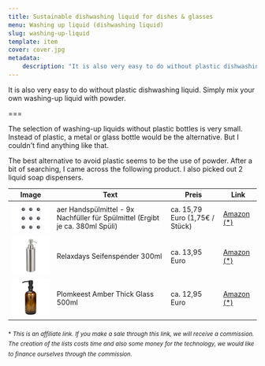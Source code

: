 ```yaml
---
title: Sustainable dishwashing liquid for dishes & glasses
menu: Washing up liquid (dishwashing liquid)
slug: washing-up-liquid
template: item
cover: cover.jpg
metadata:
    description: "It is also very easy to do without plastic dishwashing liquid. Mix your own washing-up liquid with powder."
---
```


It is also very easy to do without plastic dishwashing liquid. Simply mix your own washing-up liquid with powder.

===

The selection of washing-up liquids without plastic bottles is very small. Instead of plastic, a metal or glass bottle would be the alternative. But I couldn't find anything like that.

The best alternative to avoid plastic seems to be the use of powder. After a bit of searching, I came across the following product. I also picked out 2 liquid soap dispensers.

| Image | Text | Preis | Link |
|-------|--------|--------|--------|
| ![aer Handspülmittel](aer.jpg) | aer Handspülmittel - 9x Nachfüller für Spülmittel (Ergibt je ca. 380ml Spüli) | ca. 15,79 Euro (1,75€ / Stück) | [Amazon (*)](https://amzn.to/3kiFqh6) |
| ![Relaxdays Seifenspender](relax.jpg) | Relaxdays Seifenspender 300ml | ca. 13,95 Euro | [Amazon (*)](https://amzn.to/3Hf6bfy) |
| ![Plomkeest Amber Thick Glass 500ml](plom.jpg) | Plomkeest Amber Thick Glass 500ml | ca. 12,95 Euro | [Amazon (*)](https://amzn.to/3ktTSDd) |

 <sub>\* *This is an affiliate link. If you make a sale through this link, we will receive a commission. The creation of the lists costs time and also some money for the technology, we would like to finance ourselves through the commission.*</sub>